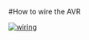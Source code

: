 #How to wire the AVR

[<img src="https://github.com/Schermy/CSSE1000-Major-Project/raw/master/doc/img/wiring.jpg" alt='wiring'>](https://github.com/Schermy/CSSE1000-Major-Project/raw/master/doc/img/wiring.jpg)